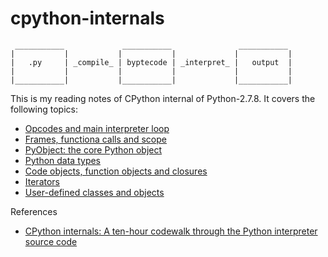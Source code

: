 # cpython-internals
```
 ___________             ___________               ___________ 
|           |           |           |             |           |
|   .py     | _compile_ | byptecode | _interpret_ |   output  |
|           |           |           |             |           |
|___________|           |___________|             |___________|
```
This is my reading notes of CPython internal of Python-2.7.8. It covers the following topics:
* [Opcodes and main interpreter loop](opcodes-and-main-interpreter-loop.md)
* [Frames, functiona calls and scope](frames-function-calls-and-scope.md)
* [PyObject: the core Python object](pyobject-the-core-python-object.md)
* [Python data types](python-data-types.md)
* [Code objects, function objects and closures](code-objects-function-objects-and-closures.md)
* [Iterators](iterators.md)
* [User-defined classes and objects](user-defined-classes-and-objects.md)

References
* [CPython internals: A ten-hour codewalk through the Python interpreter source code](http://pgbovine.net/cpython-internals.htm)
